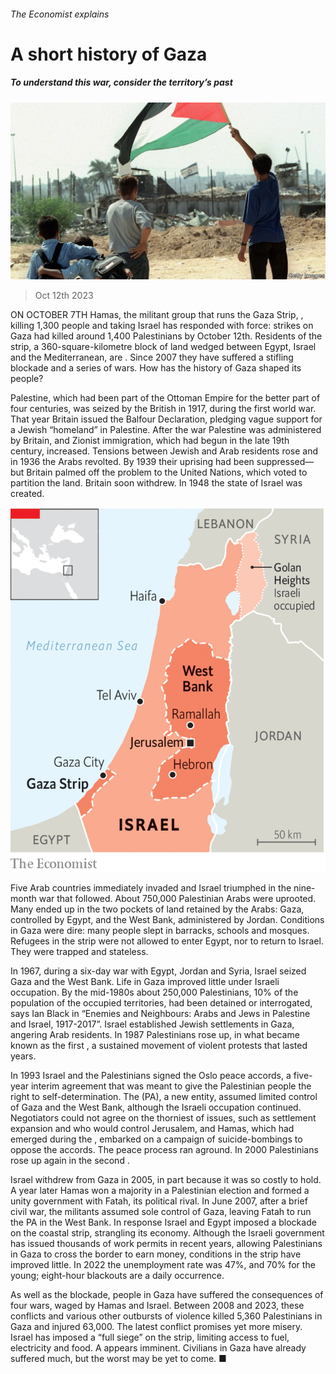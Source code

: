 ###### The Economist explains

# A short history of Gaza 

##### To understand this war, consider the territory’s past 

![image](images/20231014_BLP521.jpg) 

> Oct 12th 2023 

ON OCTOBER 7TH Hamas, the militant group that runs the Gaza Strip, , killing 1,300 people and taking  Israel has responded with force: strikes on Gaza had killed around 1,400 Palestinians by October 12th. Residents of the strip, a 360-square-kilometre block of land wedged between Egypt, Israel and the Mediterranean, are . Since 2007 they have suffered a stifling blockade and a series of wars. How has the history of Gaza shaped its people?

Palestine, which had been part of the Ottoman Empire for the better part of four centuries, was seized by the British in 1917, during the first world war. That year Britain issued the Balfour Declaration, pledging vague support for a Jewish “homeland” in Palestine. After the war Palestine was administered by Britain, and Zionist immigration, which had begun in the late 19th century, increased. Tensions between Jewish and Arab residents rose and in 1936 the Arabs revolted. By 1939 their uprising had been suppressed—but Britain palmed off the problem to the United Nations, which voted to partition the land. Britain soon withdrew. In 1948 the state of Israel was created. 

![image](images/20231014_WOM988.png) 


Five Arab countries immediately invaded and Israel triumphed in the nine-month war that followed. About 750,000 Palestinian Arabs were uprooted. Many ended up in the two pockets of land retained by the Arabs: Gaza, controlled by Egypt, and the West Bank, administered by Jordan. Conditions in Gaza were dire: many people slept in barracks, schools and mosques. Refugees in the strip were not allowed to enter Egypt, nor to return to Israel. They were trapped and stateless.

In 1967, during a six-day war with Egypt, Jordan and Syria, Israel seized Gaza and the West Bank. Life in Gaza improved little under Israeli occupation. By the mid-1980s about 250,000 Palestinians, 10% of the population of the occupied territories, had been detained or interrogated, says Ian Black in “Enemies and Neighbours: Arabs and Jews in Palestine and Israel, 1917-2017”. Israel established Jewish settlements in Gaza, angering Arab residents. In 1987 Palestinians rose up, in what became known as the first , a sustained movement of violent protests that lasted years. 

In 1993 Israel and the Palestinians signed the Oslo peace accords, a five-year interim agreement that was meant to give the Palestinian people the right to self-determination. The  (PA), a new entity, assumed limited control of Gaza and the West Bank, although the Israeli occupation continued. Negotiators could not agree on the thorniest of issues, such as settlement expansion and who would control Jerusalem, and Hamas, which had emerged during the , embarked on a campaign of suicide-bombings to oppose the accords. The peace process ran aground. In 2000 Palestinians rose up again in the second . 

Israel withdrew from Gaza in 2005, in part because it was so costly to hold. A year later Hamas won a majority in a Palestinian election and formed a unity government with Fatah, its political rival. In June 2007, after a brief civil war, the militants assumed sole control of Gaza, leaving Fatah to run the PA in the West Bank. In response Israel and Egypt imposed a blockade on the coastal strip, strangling its economy. Although the Israeli government has issued thousands of work permits in recent years, allowing Palestinians in Gaza to cross the border to earn money, conditions in the strip have improved little. In 2022 the unemployment rate was 47%, and 70% for the young; eight-hour blackouts are a daily occurrence. 

As well as the blockade, people in Gaza have suffered the consequences of four wars, waged by Hamas and Israel. Between 2008 and 2023, these conflicts and various other outbursts of violence killed 5,360 Palestinians in Gaza and injured 63,000. The latest conflict promises yet more misery. Israel has imposed a “full siege” on the strip, limiting access to fuel, electricity and food. A  appears imminent. Civilians in Gaza have already suffered much, but the worst may be yet to come. ■

